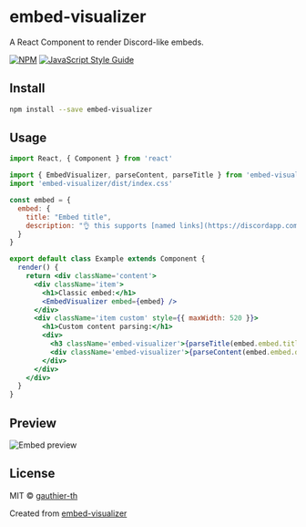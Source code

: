 # embed-visualizer

A React Component to render Discord-like embeds.

[![NPM](https://img.shields.io/npm/v/embed-visualizer.svg)](https://www.npmjs.com/package/embed-visualizer) [![JavaScript Style Guide](https://img.shields.io/badge/code_style-standard-brightgreen.svg)](https://standardjs.com)

## Install

```bash
npm install --save embed-visualizer
```

## Usage

```jsx
import React, { Component } from 'react'

import { EmbedVisualizer, parseContent, parseTitle } from 'embed-visualizer'
import 'embed-visualizer/dist/index.css'

const embed = {
  embed: {
    title: "Embed title",
    description: "👌 this supports [named links](https://discordapp.com), __**markdown**__ and `inline code`. ```\nyes, even code blocks```||you can also use spoilers||"
  }
}

export default class Example extends Component {
  render() {
    return <div className='content'>
      <div className='item'>
        <h1>Classic embed:</h1>
        <EmbedVisualizer embed={embed} />
      </div>
      <div className='item custom' style={{ maxWidth: 520 }}>
        <h1>Custom content parsing:</h1>
        <div>
          <h3 className='embed-visualizer'>{parseTitle(embed.embed.title)}</h3>
          <div className='embed-visualizer'>{parseContent(embed.embed.description)}</div>
        </div>
      </div>
    </div>
  }
}
```

## Preview

![Embed preview](https://user-images.githubusercontent.com/37781713/178846235-2bb46c81-1a24-4069-8128-a516192b7319.png)
## License

MIT © [gauthier-th](https://github.com/gauthier-th)

Created from [embed-visualizer](https://github.com/leovoel/embed-visualizer)
